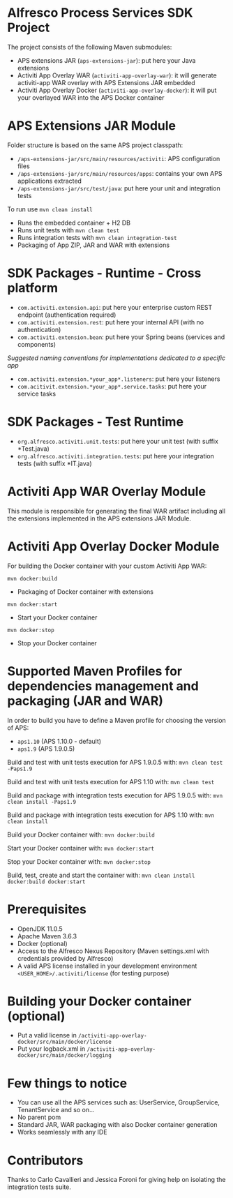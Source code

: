 # Alfresco Process Services SDK Project

The project consists of the following Maven submodules:

 * APS extensions JAR (`aps-extensions-jar`): put here your Java extensions
 * Activiti App Overlay WAR (`activiti-app-overlay-war`): it will generate activiti-app WAR overlay with APS Extensions JAR embedded
 * Activiti App Overlay Docker (`activiti-app-overlay-docker`): it will put your overlayed WAR into the APS Docker container

# APS Extensions JAR Module

Folder structure is based on the same APS project classpath:
 * `/aps-extensions-jar/src/main/resources/activiti`: APS configuration files
 * `/aps-extensions-jar/src/main/resources/apps`: contains your own APS applications extracted
 * `/aps-extensions-jar/src/test/java`: put here your unit and integration tests
 
To run use `mvn clean install`

 * Runs the embedded container + H2 DB 
 * Runs unit tests with `mvn clean test`
 * Runs integration tests with `mvn clean integration-test`
 * Packaging of App ZIP, JAR and WAR with extensions
 
# SDK Packages - Runtime - Cross platform
 * `com.activiti.extension.api`: put here your enterprise custom REST endpoint (authentication required)
 * `com.activiti.extension.rest`: put here your internal API (with no authentication)
 * `com.activiti.extension.bean`: put here your Spring beans (services and components)
 
*Suggested naming conventions for implementations dedicated to a specific app*

 * `com.activiti.extension.*your_app*.listeners`: put here your listeners
 * `com.acitivit.extension.*your_app*.service.tasks`: put here your service tasks

# SDK Packages - Test Runtime

 * `org.alfresco.activiti.unit.tests`: put here your unit test (with suffix *Test.java)
 * `org.alfresco.activiti.integration.tests`: put here your integration tests (with suffix *IT.java)

# Activiti App WAR Overlay Module

This module is responsible for generating the final WAR artifact including all the extensions implemented in the APS extensions JAR Module.

# Activiti App Overlay Docker Module

For building the Docker container with your custom Activiti App WAR:

`mvn docker:build`

 * Packaging of Docker container with extensions
 
`mvn docker:start`

  * Start your Docker container
  
`mvn docker:stop`

  * Stop your Docker container

# Supported Maven Profiles for dependencies management and packaging (JAR and WAR)

In order to build you have to define a Maven profile for choosing the version of APS:
 * `aps1.10` (APS 1.10.0 - default)
 * `aps1.9`  (APS 1.9.0.5)
 
Build and test with unit tests execution for APS 1.9.0.5 with:
`mvn clean test -Paps1.9`

Build and test with unit tests execution for APS 1.10 with:
`mvn clean test`

Build and package with integration tests execution for APS 1.9.0.5 with:
`mvn clean install -Paps1.9`

Build and package with integration tests execution for APS 1.10 with:
`mvn clean install`

Build your Docker container with:
`mvn docker:build`

Start your Docker container with:
`mvn docker:start`

Stop your Docker container with:
`mvn docker:stop`

Build, test, create and start the container with:
`mvn clean install docker:build docker:start`

# Prerequisites

 * OpenJDK 11.0.5
 * Apache Maven 3.6.3
 * Docker (optional)
 * Access to the Alfresco Nexus Repository (Maven settings.xml with credentials provided by Alfresco)
 * A valid APS license installed in your development environment `<USER_HOME>/.activiti/license` (for testing purpose)
 
# Building your Docker container (optional)
 * Put a valid license in `/activiti-app-overlay-docker/src/main/docker/license`
 * Put your logback.xml in `/activiti-app-overlay-docker/src/main/docker/logging`

# Few things to notice

 * You can use all the APS services such as: UserService, GroupService, TenantService and so on...
 * No parent pom
 * Standard JAR, WAR packaging with also Docker container generation
 * Works seamlessly with any IDE

# Contributors
Thanks to Carlo Cavallieri and Jessica Foroni for giving help on isolating the integration tests suite. 

